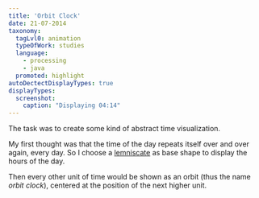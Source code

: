 ```yaml
---
title: 'Orbit Clock'
date: 21-07-2014
taxonomy:
  tagLvl0: animation
  typeOfWork: studies
  language:
    - processing
    - java
  promoted: highlight
autoDectectDisplayTypes: true
displayTypes:
  screenshot:
    caption: "Displaying 04:14"
---
```

The task was to create some kind of abstract time visualization.

My first thought was that the time of the day repeats itself over and over again, every day. So I choose a [lemniscate](https://en.wikipedia.org/wiki/Lemniscate#Lemniscate_of_Bernoulli) as base shape to display the hours of the day.

Then every other unit of time would be shown as an orbit (thus the name <cite>orbit clock</cite>), centered at the position of the next higher unit.